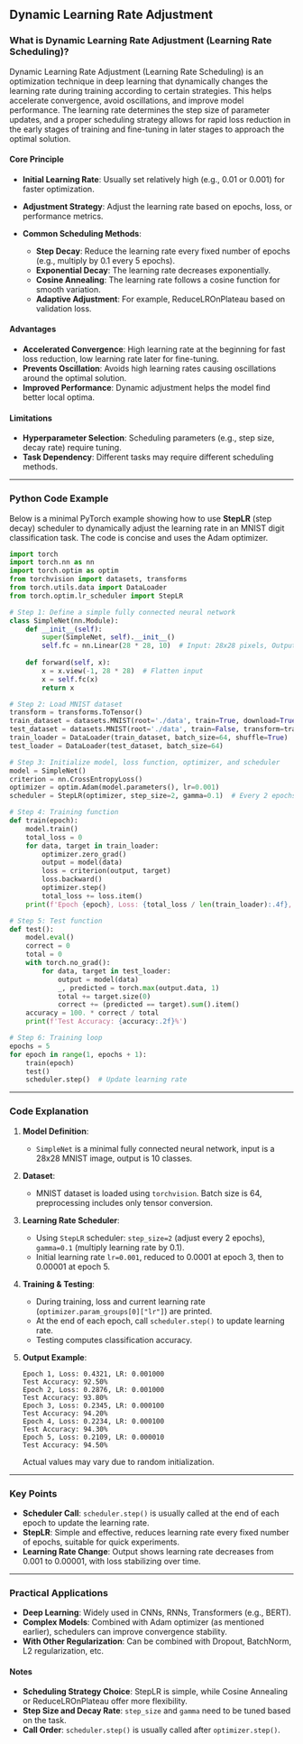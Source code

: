 
## Dynamic Learning Rate Adjustment

### What is Dynamic Learning Rate Adjustment (Learning Rate Scheduling)?

Dynamic Learning Rate Adjustment (Learning Rate Scheduling) is an optimization technique in deep learning that dynamically changes the learning rate during training according to certain strategies. This helps accelerate convergence, avoid oscillations, and improve model performance. The learning rate determines the step size of parameter updates, and a proper scheduling strategy allows for rapid loss reduction in the early stages of training and fine-tuning in later stages to approach the optimal solution.

#### Core Principle

* **Initial Learning Rate**: Usually set relatively high (e.g., 0.01 or 0.001) for faster optimization.
* **Adjustment Strategy**: Adjust the learning rate based on epochs, loss, or performance metrics.
* **Common Scheduling Methods**:

  * **Step Decay**: Reduce the learning rate every fixed number of epochs (e.g., multiply by 0.1 every 5 epochs).
  * **Exponential Decay**: The learning rate decreases exponentially.
  * **Cosine Annealing**: The learning rate follows a cosine function for smooth variation.
  * **Adaptive Adjustment**: For example, ReduceLROnPlateau based on validation loss.

#### Advantages

* **Accelerated Convergence**: High learning rate at the beginning for fast loss reduction, low learning rate later for fine-tuning.
* **Prevents Oscillation**: Avoids high learning rates causing oscillations around the optimal solution.
* **Improved Performance**: Dynamic adjustment helps the model find better local optima.

#### Limitations

* **Hyperparameter Selection**: Scheduling parameters (e.g., step size, decay rate) require tuning.
* **Task Dependency**: Different tasks may require different scheduling methods.

---

### Python Code Example

Below is a minimal PyTorch example showing how to use **StepLR** (step decay) scheduler to dynamically adjust the learning rate in an MNIST digit classification task. The code is concise and uses the Adam optimizer.

```python
import torch
import torch.nn as nn
import torch.optim as optim
from torchvision import datasets, transforms
from torch.utils.data import DataLoader
from torch.optim.lr_scheduler import StepLR

# Step 1: Define a simple fully connected neural network
class SimpleNet(nn.Module):
    def __init__(self):
        super(SimpleNet, self).__init__()
        self.fc = nn.Linear(28 * 28, 10)  # Input: 28x28 pixels, Output: 10 classes
    
    def forward(self, x):
        x = x.view(-1, 28 * 28)  # Flatten input
        x = self.fc(x)
        return x

# Step 2: Load MNIST dataset
transform = transforms.ToTensor()
train_dataset = datasets.MNIST(root='./data', train=True, download=True, transform=transform)
test_dataset = datasets.MNIST(root='./data', train=False, transform=transform)
train_loader = DataLoader(train_dataset, batch_size=64, shuffle=True)
test_loader = DataLoader(test_dataset, batch_size=64)

# Step 3: Initialize model, loss function, optimizer, and scheduler
model = SimpleNet()
criterion = nn.CrossEntropyLoss()
optimizer = optim.Adam(model.parameters(), lr=0.001)
scheduler = StepLR(optimizer, step_size=2, gamma=0.1)  # Every 2 epochs, learning rate × 0.1

# Step 4: Training function
def train(epoch):
    model.train()
    total_loss = 0
    for data, target in train_loader:
        optimizer.zero_grad()
        output = model(data)
        loss = criterion(output, target)
        loss.backward()
        optimizer.step()
        total_loss += loss.item()
    print(f'Epoch {epoch}, Loss: {total_loss / len(train_loader):.4f}, LR: {optimizer.param_groups[0]["lr"]:.6f}')

# Step 5: Test function
def test():
    model.eval()
    correct = 0
    total = 0
    with torch.no_grad():
        for data, target in test_loader:
            output = model(data)
            _, predicted = torch.max(output.data, 1)
            total += target.size(0)
            correct += (predicted == target).sum().item()
    accuracy = 100. * correct / total
    print(f'Test Accuracy: {accuracy:.2f}%')

# Step 6: Training loop
epochs = 5
for epoch in range(1, epochs + 1):
    train(epoch)
    test()
    scheduler.step()  # Update learning rate
```

---

### Code Explanation

1. **Model Definition**:

   * `SimpleNet` is a minimal fully connected neural network, input is a 28x28 MNIST image, output is 10 classes.

2. **Dataset**:

   * MNIST dataset is loaded using `torchvision`. Batch size is 64, preprocessing includes only tensor conversion.

3. **Learning Rate Scheduler**:

   * Using `StepLR` scheduler: `step_size=2` (adjust every 2 epochs), `gamma=0.1` (multiply learning rate by 0.1).
   * Initial learning rate `lr=0.001`, reduced to 0.0001 at epoch 3, then to 0.00001 at epoch 5.

4. **Training & Testing**:

   * During training, loss and current learning rate (`optimizer.param_groups[0]["lr"]`) are printed.
   * At the end of each epoch, call `scheduler.step()` to update learning rate.
   * Testing computes classification accuracy.

5. **Output Example**:

   ```
   Epoch 1, Loss: 0.4321, LR: 0.001000
   Test Accuracy: 92.50%
   Epoch 2, Loss: 0.2876, LR: 0.001000
   Test Accuracy: 93.80%
   Epoch 3, Loss: 0.2345, LR: 0.000100
   Test Accuracy: 94.20%
   Epoch 4, Loss: 0.2234, LR: 0.000100
   Test Accuracy: 94.30%
   Epoch 5, Loss: 0.2109, LR: 0.000010
   Test Accuracy: 94.50%
   ```

   Actual values may vary due to random initialization.

---

### Key Points

* **Scheduler Call**: `scheduler.step()` is usually called at the end of each epoch to update the learning rate.
* **StepLR**: Simple and effective, reduces learning rate every fixed number of epochs, suitable for quick experiments.
* **Learning Rate Change**: Output shows learning rate decreases from 0.001 to 0.00001, with loss stabilizing over time.

---

### Practical Applications

* **Deep Learning**: Widely used in CNNs, RNNs, Transformers (e.g., BERT).
* **Complex Models**: Combined with Adam optimizer (as mentioned earlier), schedulers can improve convergence stability.
* **With Other Regularization**: Can be combined with Dropout, BatchNorm, L2 regularization, etc.

#### Notes

* **Scheduling Strategy Choice**: StepLR is simple, while Cosine Annealing or ReduceLROnPlateau offer more flexibility.
* **Step Size and Decay Rate**: `step_size` and `gamma` need to be tuned based on the task.
* **Call Order**: `scheduler.step()` is usually called after `optimizer.step()`.



